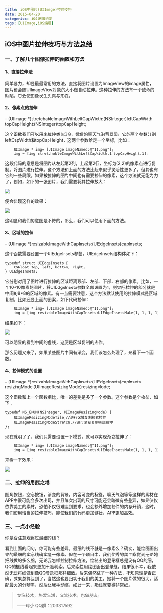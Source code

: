 ```yaml
---
title: iOS中图片(UIImage)拉伸技巧
date: 2015-04-20
categories: iOS逻辑初窥
tags: [UIImage,iOS编程]              
---
```

## iOS中图片拉伸技巧与方法总结

### 一、了解几个图像拉伸的函数和方法

#### 1、直接拉伸法

简单暴力，却是最最常用的方法，直接将图片设置为ImageView的image属性，图片便会随UIImageView对象的大小做自动拉伸。这种拉伸的方法有一个致命的缺陷，它会使图像发生失真与形变。

#### 2、像素点的拉伸

\- (UIImage *)stretchableImageWithLeftCapWidth:(NSInteger)leftCapWidth topCapHeight:(NSInteger)topCapHeight;

这个函数我们可以用来拉伸类似QQ，微信的聊天气泡背景图，它的两个参数分别leftCapWidth和topCapHeight，这两个参数给定一个坐标，比如：

```
    UIImage * img= [UIImage imageNamed:@"11.png"];
    img = [img stretchableImageWithLeftCapWidth:1 topCapHeight:1];
```

这段代码的意思是将图片从左起第2列，上起第2行，坐标为(2,2)的像素点进行复制。将图片进行拉伸。这个方法和上面的方法比起来似乎灵活性更多了，但其也有它的一些局限，如果被拉伸的图片中间也有需要拉伸的像素，这个方法就无能为力了，例如，如下的一张图片，我们需要将其拉伸放大：

![](http://static.oschina.net/uploads/space/2015/0420/170142_h00s_2340880.png)

便会出现这样的效果：

![](http://static.oschina.net/uploads/space/2015/0420/170229_0mm9_2340880.png)

这明显和我们的意图是不符的，那么，我们可以使用下面的方法。

#### 3、区域的拉伸

\- (UIImage *)resizableImageWithCapInsets:(UIEdgeInsets)capInsets;

这个函数需要设置一个UIEdgeInsets参数，UIEdgeInsets结构体如下：

```
typedef struct UIEdgeInsets {
    CGFloat top, left, bottom, right; 
} UIEdgeInsets;
```

它分别对用了图片进行拉伸的区域距离顶部、左部、下部、右部的像素。比如，一个10\*10像素的图片，将UIEdgeInsets参数全部设置为1，则实际拉伸的部分就是中间的8\*8的区域的像素。有一点需要注意，这个方法默认使用的拉伸模式是区域复制，比如还是上面的图案，如下代码拉伸：

```
    UIImage * img= [UIImage imageNamed:@"11.png"];
    img = [img resizableImageWithCapInsets:UIEdgeInsetsMake(1, 1, 1, 1)];
```

结果如下：

![](http://static.oschina.net/uploads/space/2015/0420/171808_7ol6_2340880.png)

可以明显的看到中间的虚线，这便是区域复制的杰作。

那么问题又来了，如果某些图片中间有渐变，我们该怎么处理了，来看下一个函数。

#### 4、拉伸模式的设置

\- (UIImage *)resizableImageWithCapInsets:(UIEdgeInsets)capInsets resizingMode:(UIImageResizingMode)resizingMode;

这个函数和上一个函数相比，唯一的差别是多了一个参数。这个参数是个枚举，如下：

```
typedef NS_ENUM(NSInteger, UIImageResizingMode) {
    UIImageResizingModeTile,//进行区域复制模式拉伸
    UIImageResizingModeStretch,//进行渐变复制模式拉伸
};
```

现在就明了了，我们只需要设置一下模式，就可以实现渐变拉伸了：

```
    UIImage * img= [UIImage imageNamed:@"11.png"];
    img = [img resizableImageWithCapInsets:UIEdgeInsetsMake(1, 1, 1, 1) resizingMode:UIImageResizingModeStretch];
```

来看一下效果：

![](http://static.oschina.net/uploads/space/2015/0420/172658_DLXU_2340880.png)

### 二、拉伸的用武之地

圆角按钮，空心按钮，渐变的背景，内容可变的标签，聊天气泡等等这样的素材在APP中很可能会多次出现，并且每次出现的尺寸可能还会略微有些差异，如果仅仅依靠美工的素材，恐怕不仅很难达到要求，也会额外增加软件的内存开销，这时，我们使用恰当的拉伸技巧，能使我们的代码更加健壮，APP更加高效。

### 三、一点小经验

你是否注意观察过最细的线？

看到上面的问句，你可能有些差异。最细的线不就是一像素么？确实，能绘图画出来的最细的实心线确实是一像素，但在一个项目中，我们优秀的美工察觉到无论她把线做的多么细，无论我怎样控制拉伸方法，绘制出的登录框总是没有QQ的细，QQ的框线看起来更加干脆利索。后来索性用绘图画出登录框，结果很不幸，我依然无法将线做到像QQ登录框那样细致。后来偶然试了一种方法，不知原理是否正确，效果总算达到了，当然这也要归功于我们的美工，她将一个图片做的很大，适配最大的分辨率，然后让我手动缩，如此一来，那线就变得非常细。

> 专注技术，热爱生活，交流技术，也做朋友。
> 
> ——珲少 QQ群：203317592